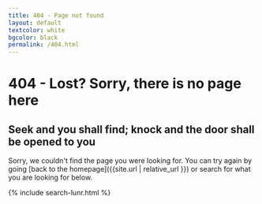 ```yaml
---
title: 404 - Page not found
layout: default
textcolor: white
bgcolor: black
permalink: /404.html
---
```


# 404 - Lost? Sorry, there is no page here


<i class="fa fa-wpexplorer fa-5x" aria-hidden="true" style="color:blue-grey-text text-lighten-5"></i>


## Seek and you shall find; knock and the door shall be opened to you

Sorry, we couldn't find the page you were looking for. You can try again by going [back to the homepage]({{site.url | relative_url }}) or search for what you are looking for below.

 
{% include search-lunr.html %}

